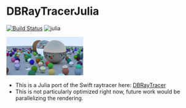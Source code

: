 # DBRayTracerJulia

[![Build Status](https://dev.azure.com/danielbeard0/danielbeard0/_apis/build/status/daniel-beard.DBRayTracerJulia)](https://dev.azure.com/danielbeard0/danielbeard0/_build/latest?definitionId=2) ![julia](https://img.shields.io/badge/julia-1.0.0-brightgreen.svg)

![Image](output.png)

- This is a Julia port of the Swift raytracer here: [DBRayTracer](https://github.com/daniel-beard/DBRaytracer)
- This is not particularly optimized right now, future work would be parallelizing the rendering.


